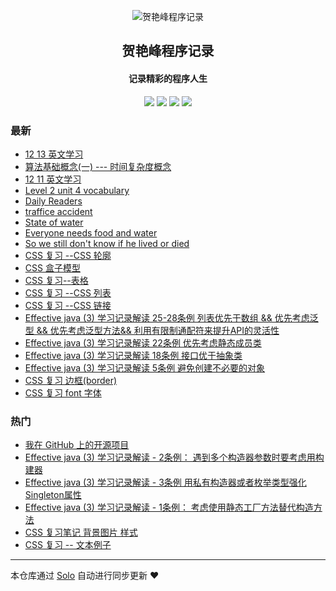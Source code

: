 <p align="center"><img alt="贺艳峰程序记录" src="https://static.b3log.org/images/brand/solo-32.png"></p><h2 align="center">
贺艳峰程序记录
</h2>

<h4 align="center">记录精彩的程序人生</h4>
<p align="center"><a title="贺艳峰程序记录" target="_blank" href="https://github.com/down-to-earth1994/solo-blog"><img src="https://img.shields.io/github/last-commit/down-to-earth1994/solo-blog.svg?style=flat-square&color=FF9900"></a>
<a title="GitHub repo size in bytes" target="_blank" href="https://github.com/down-to-earth1994/solo-blog"><img src="https://img.shields.io/github/repo-size/down-to-earth1994/solo-blog.svg?style=flat-square"></a>
<a title="Solo Version" target="_blank" href="https://github.com/88250/solo/releases"><img src="https://img.shields.io/badge/solo-3.6.6-f1e05a.svg?style=flat-square&color=blueviolet"></a>
<a title="Hits" target="_blank" href="https://github.com/88250/hits"><img src="https://hits.b3log.org/down-to-earth1994/solo-blog.svg"></a></p>

### 最新

* [12 13 英文学习](https://www.heyanfeng.store/articles/2019/12/13/1576248731477.html)
* [算法基础概念(一) --- 时间复杂度概念](https://www.heyanfeng.store/articles/2019/12/12/1576161661474.html)
* [12 11 英文学习](https://www.heyanfeng.store/articles/2019/12/11/1576072839735.html)
* [Level 2 unit 4 vocabulary](https://www.heyanfeng.store/articles/2019/12/07/1575692980389.html)
* [Daily Readers](https://www.heyanfeng.store/articles/2019/12/07/1575691497905.html)
* [traffice accident](https://www.heyanfeng.store/articles/2019/12/02/1575292775721.html)
* [State of water](https://www.heyanfeng.store/articles/2019/11/26/1574776672304.html)
* [Everyone needs food and water](https://www.heyanfeng.store/articles/2019/11/26/1574774744855.html)
* [So we still don't know if he lived or died](https://www.heyanfeng.store/articles/2019/11/25/1574690785887.html)
* [CSS 复习 --CSS 轮廓](https://www.heyanfeng.store/articles/2019/11/12/1573526407102.html)
* [CSS 盒子模型](https://www.heyanfeng.store/articles/2019/11/11/1573455606961.html)
* [CSS 复习--表格](https://www.heyanfeng.store/articles/2019/11/11/1573455432315.html)
* [CSS 复习 --CSS 列表](https://www.heyanfeng.store/articles/2019/11/11/1573454813327.html)
* [CSS 复习 --CSS 链接](https://www.heyanfeng.store/articles/2019/11/11/1573454381515.html)
* [Effective java (3) 学习记录解读 25-28条例   列表优先于数组 && 优先考虑泛型 && 优先考虑泛型方法&& 利用有限制通配符来提升API的灵活性](https://www.heyanfeng.store/articles/2019/11/07/1573108671603.html)
* [Effective java (3) 学习记录解读 22条例 优先考虑静态成员类](https://www.heyanfeng.store/articles/2019/11/07/1573096387266.html)
* [Effective java (3) 学习记录解读 18条例 接口优于抽象类](https://www.heyanfeng.store/articles/2019/11/06/1573030458374.html)
* [Effective java (3) 学习记录解读  5条例 避免创建不必要的对象](https://www.heyanfeng.store/articles/2019/11/06/1573030407016.html)
* [CSS  复习 边框(border)](https://www.heyanfeng.store/articles/2019/11/06/1573006525432.html)
* [CSS 复习 font 字体](https://www.heyanfeng.store/articles/2019/11/06/1573005368138.html)

### 热门

* [我在 GitHub 上的开源项目](https://www.heyanfeng.store/my-github-repos)
* [Effective java (3) 学习记录解读 - 2条例： 遇到多个构造器参数时要考虑用构建器](https://www.heyanfeng.store/articles/2019/11/05/1572936901510.html)
* [Effective java (3) 学习记录解读 - 3条例 用私有构造器或者枚举类型强化Singleton属性](https://www.heyanfeng.store/articles/2019/11/05/1572938675417.html)
* [Effective java (3) 学习记录解读 -   1条例： 考虑使用静态工厂方法替代构造方法](https://www.heyanfeng.store/articles/2019/11/04/1572834984322.html)
* [CSS 复习笔记 背景图片 样式](https://www.heyanfeng.store/articles/2019/11/04/1572849986496.html)
* [CSS  复习 -- 文本例子](https://www.heyanfeng.store/articles/2019/11/04/1572851863420.html)



---

本仓库通过 [Solo](https://github.com/88250/solo) 自动进行同步更新 ❤️ 